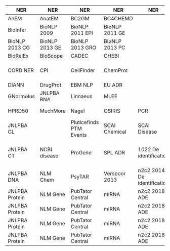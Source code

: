 | NER | NER | NER | NER | NER | NER | NER |
| --- | --- | --- | --- | --- | --- | --- |
| AnEM | AnatEM | BC2GM | BC4CHEMD |  | BCSCDR | BLURB |
| BioInfer | BioNLP 2009 | BioNLP 2011 EPI | BI⌀NLP 2011 GE |  | BioNLP 2011 ID | BioNLP 2011 REL |
| BioNLP 2013 CG | BioNLP 2013 GE | BioNLP 2013 GRO | BI⌀NLP 2013 PC |  | BioNLP 2019 BB | BioRED |
| BioRelEx | BloScope | CADEC | CHEBI |  | CHEMDNER | CHIA |
| CORD NER | CPI | CellFinder | ChemProt |  | Citation GIA Test Collection | DDI |
| DIANN | DrugProt | EBM NLP | EU ADR |  | GENETAG | GENIA Term |
| GNorm⌀lus | JNLPBA RNA | Linnaeus | MLEE |  | Mantra GSC | MedMentions |
| HPRD50 | MuchMore | Nagel | OSIRIS | PCR | PDR | Annotation PICD |
| JNLPBA CL |  | Pluticefinds PTM Events | SCAI Chemical | SCAI Disease | SETH | SNP |
| JNLPBA CT | NCBI disease | ProGene | SPL ADR | 1022 De identification | 器 Moscalors | n2c2 2010 Concepts Assertions Relations |
| JNLPBA DNA | NLM Chem | PsyTAR | Verspoor 2013 | n2c2 2014 De identification | tmVar v1 | tmVar v2 |
| JNLPBA Protein | NLM Gene | PubTator Central | miRNA | n2c2 2018 ADE | tmVar v1 | tmVar v2 |
| JNLPBA Protein | NLM Gene | PubTator Central | miRNA | n2c2 2018 ADE | tmVar v3 | tmVar v3 |
| JNLPBA Protein | NLM Gene | PubTator Central | miRNA | n2c2 2018 ADE | tmVar v3 | tmVar v3 |
| JNLPBA Protein | NLM Gene | PubTator Central | miRNA | n2c2 2018 ADE | tmVar v3 | tmVar v3 |
